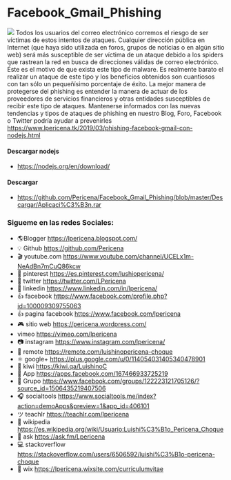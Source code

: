 # Facebook_Gmail_Phishing
![](https://2.bp.blogspot.com/-4CQveAw-Wuw/W7jMbdtoatI/AAAAAAAAMdY/4CpWHkyjNGgfoxaBZhyn0ZnOqQ4Qkf7RgCLcBGAs/s640/lpericena%2Bgmail%2Bfacebook.png)
Todos los usuarios del correo electrónico corremos el riesgo de ser víctimas de estos intentos de ataques. Cualquier dirección pública en Internet (que haya sido utilizada en foros, grupos de noticias o en algún sitio web) será más susceptible de ser víctima de un ataque debido a los spiders que rastrean la red en busca de direcciones válidas de correo electrónico. Éste es el motivo de que exista este tipo de malware. Es realmente barato el realizar un ataque de este tipo y los beneficios obtenidos son cuantiosos con tan sólo un pequeñísimo porcentaje de éxito.  La mejor manera de protegerse del phishing es entender la manera de actuar de los proveedores de servicios financieros y otras entidades susceptibles de recibir este tipo de ataques. Mantenerse informados con las nuevas tendencias y tipos de ataques de phishing en nuestro Blog, Foro, Facebook o Twitter podría ayudar a prevenirles
https://www.lpericena.tk/2019/03/phishing-facebook-gmail-con-nodejs.html

#### Descargar nodejs
- https://nodejs.org/en/download/
#### Descargar 
- https://github.com/Pericena/Facebook_Gmail_Phishing/blob/master/Descargar/Aplicaci%C3%B3n.rar

### Sigueme en las redes Sociales:
- 🌎Blogger          https://lpericena.blogspot.com/
- 💡 Github            https://github.com/Pericena
- 🎬 youtube.com  https://www.youtube.com/channel/UCELx1m-NeAdBn7mCuQ86kcw
- 📸 pinterest        https://es.pinterest.com/lushiopericena/
- 🐤 twitter             https://twitter.com/LPericena
- 👦 linkedin         https://www.linkedin.com/in/lpericena/
- 👍 facebook       https://www.facebook.com/profile.php?id=100009309755063
- 👍 pagina facebook  https://www.facebook.com/lpericena
- 🎮 sitio web        https://pericena.wordpress.com/
- vimeo         https://vimeo.com/lpericena
- 📷 instagram      https://www.instagram.com/lpericena/
- 🎁 remote      https://remote.com/luishinopericena-choque
- ⚛ google+   https://plus.google.com/u/0/114054031405340478901
- 🚀 kiwi       https://kiwi.qa/LuishinoC
- 📅 App    https://apps.facebook.com/167466933725219
- 👻 Grupo    https://www.facebook.com/groups/122223121705126/?source_id=1506435219407506
- 🎧 socialtools https://www.socialtools.me/index?action=demoApps&preview=1&app_id=406101
- ツ teachlr    https://teachlr.com/lpericena
- 📖  wikipedia  https://es.wikipedia.org/wiki/Usuario:Luishi%C3%B1o_Pericena_Choque
- 📧 ask          https://ask.fm/Lpericena
- 💻 stackoverflow  https://stackoverflow.com/users/6506592/luishi%C3%B1o-pericena-choque
- 📡 wix https://lpericena.wixsite.com/curriculumvitae
